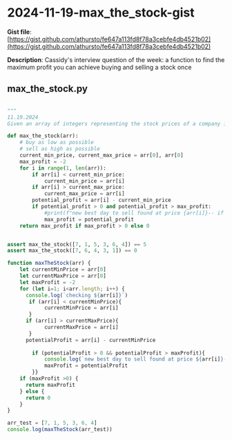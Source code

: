 # 2024-11-19-max_the_stock-gist

**Gist file**: [https://gist.github.com/athursto/fe647a113fd8f78a3cebfe4db4521b02](https://gist.github.com/athursto/fe647a113fd8f78a3cebfe4db4521b02)

**Description**: Cassidy's interview question of the week: a function to find the maximum profit you can achieve buying and selling a stock once

## max_the_stock.py

```Python

"""
11.19.2024
Given an array of integers representing the stock prices of a company in chronological order, write a function that determines the maximum profit you can achieve by buying and selling the stock once. If no profit can be made, return 0."""

def max_the_stock(arr):
    # buy as low as possible
    # sell as high as possible
    current_min_price, current_max_price = arr[0], arr[0]
    max_profit = -2
    for i in range(1, len(arr)):
        if arr[i] < current_min_price:
            current_min_price = arr[i]
        if arr[i] > current_max_price:
            current_max_price = arr[i]
        potential_profit = arr[i] - current_min_price
        if potential_profit > 0 and potential_profit > max_profit:
            #print(f"new best day to sell found at price {arr[i]}-- if bought at {current_min_price}")
            max_profit = potential_profit
    return max_profit if max_profit > 0 else 0


assert max_the_stock([7, 1, 5, 3, 6, 4]) == 5
assert max_the_stock([7, 6, 4, 3, 1]) == 0
```

```js
function maxTheStock(arr) {
    let currentMinPrice = arr[0]
    let currentMaxPrice = arr[0]
    let maxProfit = -2
    for (let i=1; i<arr.length; i++) {
      console.log(`checking ${arr[i]}`)
       if (arr[i] < currentMinPrice){
            currentMinPrice = arr[i]
       }
      if (arr[i] > currentMaxPrice){
            currentMaxPrice = arr[i]
       }
      potentialProfit = arr[i] - currentMinPrice
        
        if (potentialProfit > 0 && potentialProfit > maxProfit){
            console.log(`new best day to sell found at price ${arr[i]}-- if bought at ${currentMinPrice}`)
            maxProfit = potentialProfit
        }}
    if (maxProfit >0) {
      return maxProfit
    } else {
      return 0
    }
}

arr_test = [7, 1, 5, 3, 6, 4]
console.log(maxTheStock(arr_test))

```